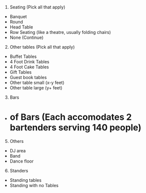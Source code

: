 1. Seating (Pick all that apply)
  * Banquet
  * Round
  * Head Table
  * Row Seating (like a theatre, usually folding chairs)
  * None (Continue)

2. Other tables (Pick all that apply)
  * Buffet Tables
  * 4 Foot Drink Tables
  * 4 Foot Cake Tables
  * Gift Tables
  * Guest book tables
  * Other table small (x-y feet)
  * Other table large (y+ feet)

3. Bars
  * # of Bars (Each accomodates 2 bartenders serving 140 people)

5. Others
  * DJ area
  * Band
  * Dance floor

6. Standers
  * Standing tables
  * Standing with no Tables
